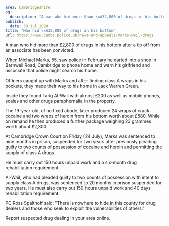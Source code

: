 ```yaml
area: Cambridgeshire
og:
  description: "A man who hid more than \xA32,800 of drugs in his bottom after a tip off from an associate has been convicted."
publish:
  date: 30 Jul 2020
title: "Man hid \xA32,800 of drugs in his bottom"
url: https://www.cambs.police.uk/news-and-appeals/marks-wail-drugs
```

A man who hid more than £2,800 of drugs in his bottom after a tip off from an associate has been convicted.

When Michael Marks, 55, saw police in February he darted into a shop in Barnwell Road, Cambridge to phone home and warn his girlfriend and associate that police might search his home.

Officers caught up with Marks and after finding class A wraps in his pockets, they made their way to his home in Jack Warren Green.

Inside they found Tariq Al-Wail with almost £200 as well as mobile phones, scales and other drugs paraphernalia in the property.

The 19-year-old, of no fixed abode, later produced 24 wraps of crack cocaine and two wraps of heroin from his bottom worth about £580\. While on remand he then produced a further package weighing 23 grammes worth about £2,300.

At Cambridge Crown Court on Friday (24 July), Marks was sentenced to nine months in prison, suspended for two years after previously pleading guilty to two counts of possession of cocaine and heroin and permitting the supply of class A drugs.

He must carry out 150 hours unpaid work and a six-month drug rehabilitation requirement.

Al-Wail, who had pleaded guilty to two counts of possession with intent to supply class A drugs, was sentenced to 20 months in prison suspended for two years. He must also carry out 150 hours unpaid work and 40 days rehabilitation requirement.

PC Ross Spalthoff said: "There is nowhere to hide in this county for drug dealers and those who seek to exploit the vulnerabilities of others."

Report suspected drug dealing in your area online.
